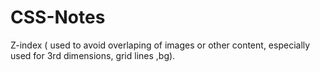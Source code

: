 # CSS-Notes 
Z-index ( used to avoid overlaping of images or other content, especially used for 3rd dimensions, grid lines ,bg).
